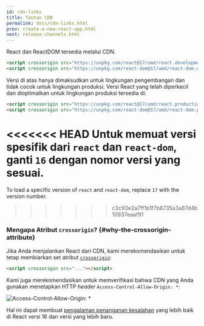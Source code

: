 ```yaml
---
id: cdn-links
title: Tautan CDN
permalink: docs/cdn-links.html
prev: create-a-new-react-app.html
next: release-channels.html
---
```


React dan ReactDOM tersedia melalui CDN.

```html
<script crossorigin src="https://unpkg.com/react@17/umd/react.development.js"></script>
<script crossorigin src="https://unpkg.com/react-dom@17/umd/react-dom.development.js"></script>
```

Versi di atas hanya dimaksudkan untuk lingkungan pengembangan dan tidak cocok untuk lingkungan produksi. Versi React yang telah diperkecil dan dioptimalkan untuk lingkungan produksi tersedia di:

```html
<script crossorigin src="https://unpkg.com/react@17/umd/react.production.min.js"></script>
<script crossorigin src="https://unpkg.com/react-dom@17/umd/react-dom.production.min.js"></script>
```

<<<<<<< HEAD
Untuk memuat versi spesifik dari `react` dan `react-dom`, ganti `16` dengan nomor versi yang sesuai.
=======
To load a specific version of `react` and `react-dom`, replace `17` with the version number.
>>>>>>> c3c93e2a7ff1b1f7b8735a3a87d4b10937eaaf91

### Mengapa Atribut `crossorigin`? {#why-the-crossorigin-attribute}

Jika Anda menjalankan React dari CDN, kami merekomendasikan untuk tetap membiarkan set atribut [`crossorigin`](https://developer.mozilla.org/en-US/docs/Web/HTML/CORS_settings_attributes):

```html
<script crossorigin src="..."></script>
```

Kami juga merekomendasikan untuk memverifikasi bahwa CDN yang Anda gunakan menetapkan HTTP *header* `Access-Control-Allow-Origin: *`:

![Access-Control-Allow-Origin: *](../images/docs/cdn-cors-header.png)

Hal ini dapat membuat [pengalaman penanganan kesalahan](/blog/2017/07/26/error-handling-in-react-16.html) yang lebih baik di React versi 16 dan versi yang lebih baru.
